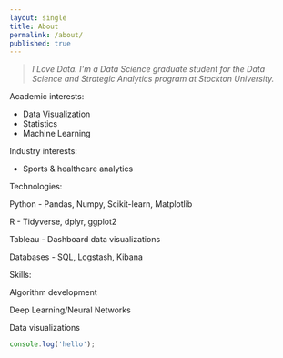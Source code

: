 ```yaml
---
layout: single
title: About
permalink: /about/
published: true
---
```


>*I Love Data. I'm a Data Science graduate student for the Data Science and Strategic Analytics program at Stockton University.*

Academic interests: 
- Data Visualization
- Statistics
- Machine Learning

Industry interests: 
- Sports & healthcare analytics 

Technologies: 

Python - Pandas, Numpy, Scikit-learn, Matplotlib

R - Tidyverse, dplyr, ggplot2

Tableau - Dashboard data visualizations

Databases - SQL, Logstash, Kibana

Skills: 

Algorithm development 

Deep Learning/Neural Networks

Data visualizations

```js
console.log('hello');
````


